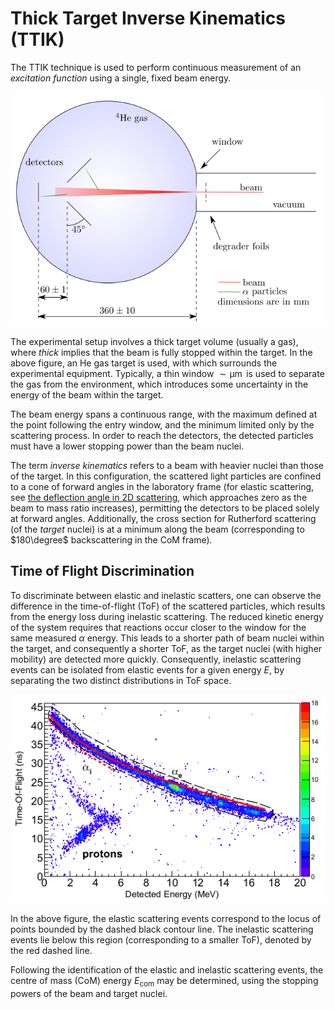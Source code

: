 Thick Target Inverse Kinematics (TTIK)
======================================
The TTIK technique is used to perform continuous measurement of an _excitation function_ using a single, fixed beam energy. 

![Thick Target Inverse Kinematics (TTIK)](images/thick-target-inverse-kinematics.png)

The experimental setup involves a thick target volume (usually a gas), where *thick* implies that the beam is fully stopped within the target. In the above figure, an He gas target is used, with which surrounds the experimental equipment. Typically, a thin window $\sim \operatorname{\mu m}$ is used to separate the gas from the environment, which introduces some uncertainty in the energy of the beam within the target.

The beam energy spans a continuous range, with the maximum defined at the point following the entry window, and the minimum limited only by the scattering process. In order to reach the detectors, the detected particles must have a lower stopping power than the beam nuclei. 

The term *inverse kinematics* refers to a beam with heavier nuclei than those of the target. In this configuration, the scattered light particles are confined to a cone of forward angles in the laboratory frame (for elastic scattering, see [the deflection angle in 2D scattering](../../mechanics/2D-non-relativistic-collisions.md#Deflection-Angle), which approaches zero as the beam to mass ratio increases), permitting the detectors to be placed solely at forward angles. Additionally, the cross section for Rutherford scattering (of the _target_ nuclei) is at a minimum along the beam (corresponding to $180\degree$ backscattering in the CoM frame).

Time of Flight Discrimination
-----------------------------
To discriminate between elastic and inelastic scatters, one can observe the difference in the time-of-flight (ToF) of the scattered particles, which results from the energy loss during inelastic scattering. The reduced kinetic energy of the system requires that reactions occur closer to the window for the same measured $\alpha$ energy. This leads to a shorter path of beam nuclei within the target, and consequently a shorter ToF, as the target nuclei (with higher mobility) are detected more quickly. Consequently, inelastic scattering events can be isolated from elastic events for a given energy $E$, by separating the two distinct distributions in ToF space.

![Time of Flight discrimination.](images/tof.png)

In the above figure, the elastic scattering events correspond to the locus of points bounded by the dashed black contour line. The inelastic scattering events lie below this region (corresponding to a smaller ToF), denoted by the red dashed line.

Following the identification of the elastic and inelastic scattering events, the centre of mass (CoM) energy $E_\text{com}$ may be determined, using the stopping powers of the beam and target nuclei.

[1]: https://iopscience.iop.org/article/10.1088/1742-6596/569/1/012052/meta
 <!-- TODO write this up: -->
[2]: http://farside.ph.utexas.edu/teaching/336k/Newtonhtml/node51.html
